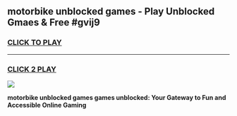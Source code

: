 
## motorbike unblocked games - Play Unblocked Gmaes & Free #gvij9
<h3>
<a href="https://premium.freeplayer.one?title=motorbike_unblocked_games&ref=01M">CLICK TO PLAY</a></h3>
<hr>

<h3>
<a href="https://premium.freeplayer.one?title=motorbike_unblocked_games&ref=01M">CLICK 2 PLAY</a>
  
</h3>

<a href="https://premium.freeplayer.one?title=motorbike_unblocked_games&ref=01M"><img src="https://clearcache.store/games.png"></a>


**motorbike unblocked games games unblocked: Your Gateway to Fun and Accessible Online Gaming**
